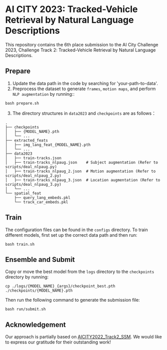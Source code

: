 # AI CITY 2023: Tracked-Vehicle Retrieval by Natural Language Descriptions

This repository contains the 6th place submission to the AI City Challenge 2023, Challenge Track 2: Tracked-Vehicle Retrieval by Natural Language Descriptions.


## Prepare
1. Update the data path in the code by searching for 'your-path-to-data'.
2. Preprocess the dataset to generate `frames`, `motion maps`, and perform `NLP augmentation` by running::
```
bash prepare.sh
```
3. The directory structures in `data2023` and `checkpoints` are as follows：
```
.
├── checkpoints
│   ├── {MODEL_NAME}.pth
│   └── ...
├── extracted_feats
│   ├── img_lang_feat_{MODEL_NAME}.pth
│   └── ...
├── data2023
│   ├── train-tracks.json
│   ├── train-tracks_nlpaug.json    # Subject augmentation (Refer to scripts/deal_nlpaug.py)
│   ├── train-tracks_nlpaug_2.json  # Motion augmentation (Refer to scripts/deal_nlpaug_2.py)
│   ├── train-tracks_nlpaug_3.json  # Location augmentation (Refer to scripts/deal_nlpaug_3.py)
│   └── ...
└── spatial_feat
    ├── query_lang_embeds.pkl
    └── track_car_embeds.pkl
```

## Train

The configuration files can be found in the `configs` directory. To train different models, first set up the correct data path and then run:

```
bash train.sh
```

## Ensemble and Submit  
Copy or move the best model from the `logs` directory to the `checkpoints` directory by running:
```
cp ./logs/{MODEL_NAME}_{args}/checkpoint_best.pth ./checkpoints/{MODEL_NAME}.pth
```

Then run the following command to generate the submission file:
```
bash run/submit.sh
```

## Acknowledgement
Our approach is partially based on [AICITY2022_Track2_SSM](https://github.com/hbchen121/AICITY2022_Track2_SSM). We would like to express our gratitude for their outstanding work!